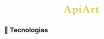 <h1 align="center">
  <img alt="ApiArt" title="ApiArt" src="./public/logo.png">
</h1>

## :rocket: Tecnologias
